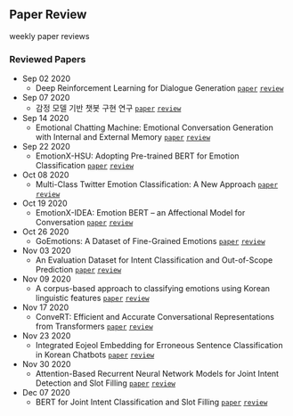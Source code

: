 ## Paper Review
weekly paper reviews

### Reviewed Papers
 - Sep 02 2020
   - Deep Reinforcement Learning for Dialogue Generation [`paper`](https://arxiv.org/pdf/1606.01541.pdf) [`review`](https://github.com/ekgp908/Paper_Review/blob/master/paper/Deep_Reinforcement_Learning_for_Dialogue_Generation.md)
 - Sep 07 2020
   - 감정 모델 기반 챗봇 구현 연구 [`paper`](http://www.riss.kr/search/detail/DetailView.do?p_mat_type=be54d9b8bc7cdb09&control_no=1c8aa0b6069e1616ffe0bdc3ef48d419) [`review`](https://github.com/ekgp908/Paper_Review/blob/master/paper/%EA%B0%90%EC%A0%95_%EB%AA%A8%EB%8D%B8_%EA%B8%B0%EB%B0%98_%EC%B1%97%EB%B4%87_%EA%B5%AC%ED%98%84_%EC%97%B0%EA%B5%AC.md)
 - Sep 14 2020
   - Emotional Chatting Machine: Emotional Conversation Generation with Internal and External Memory [`paper`](https://arxiv.org/pdf/1704.01074.pdf) [`review`](https://github.com/ekgp908/Paper_Review/blob/master/paper/Emotional_Chatting_Machine.md)
 - Sep 22 2020
   - EmotionX-HSU: Adopting Pre-trained BERT for Emotion Classification [`paper`](https://arxiv.org/pdf/1907.09669.pdf) [`review`](https://github.com/ekgp908/Paper_Review/blob/master/paper/EmotionX-HSU.md)
 - Oct 08 2020
   - Multi-Class Twitter Emotion Classification: A New Approach [`paper`](https://www.researchgate.net/publication/269670995_Multi-Class_Twitter_Emotion_Classification_A_New_Approach) [`review`](https://github.com/ekgp908/Paper_Review/blob/master/paper/Multi-Class_Twitter_Emotion_Classification.md)
 - Oct 19 2020
   - EmotionX-IDEA: Emotion BERT – an Affectional Model for Conversation [`paper`](https://arxiv.org/pdf/1908.06264.pdf) [`review`](https://github.com/ekgp908/Paper_Review/blob/master/paper/EmotionX-IDEA.md)
 - Oct 26 2020
   - GoEmotions: A Dataset of Fine-Grained Emotions [`paper`](https://arxiv.org/pdf/2005.00547.pdf) [`review`](https://github.com/ekgp908/Paper_Review/blob/master/paper/GoEmotions.md)
 - Nov 03 2020
   - An Evaluation Dataset for Intent Classification and Out-of-Scope Prediction [`paper`](https://arxiv.org/pdf/1909.02027.pdf) [`review`](https://github.com/ekgp908/Paper_Review/blob/master/paper/An_Evaluation_Dataset_for_Intent_Classification_and_Out-of-Scope_Prediction.md)
 - Nov 09 2020
   - A corpus-based approach to classifying emotions using Korean linguistic features [`paper`](https://link.springer.com/content/pdf/10.1007/s10586-017-0777-8.pdf) [`review`](https://github.com/ekgp908/Paper_Review/blob/master/paper/A_corpus-based_approach_to_classifying_emotions_using_Korean_linguistic_features.md)
 - Nov 17 2020
   - ConveRT: Efficient and Accurate Conversational Representations from Transformers [`paper`](https://arxiv.org/pdf/1911.03688.pdf) [`review`](https://github.com/ekgp908/Paper_Review/blob/master/paper/ConveRT.md)
 - Nov 23 2020
   - Integrated Eojeol Embedding for Erroneous Sentence Classification in Korean Chatbots [`paper`](https://arxiv.org/pdf/2004.05744.pdf) [`review`](https://github.com/ekgp908/Paper_Review/blob/master/paper/Integrated_Eojeol_Embedding_for_Erroneous_Sentence_Classification_in_Korean_Chatbots.md)
 - Nov 30 2020
   - Attention-Based Recurrent Neural Network Models for Joint Intent Detection and Slot Filling [`paper`](https://arxiv.org/pdf/1609.01454.pdf) [`review`](https://github.com/ekgp908/Paper_Review/blob/master/paper/Attention-Based_Recurrent_Neural_Network_Models_for_Joint_Intent_Detection_and_Slot_Filling.md)
 - Dec 07 2020
   - BERT for Joint Intent Classification and Slot Filling [`paper`](https://arxiv.org/pdf/1902.10909.pdf) [`review`](https://github.com/ekgp908/Paper_Review/blob/master/paper/BERT_for_Joint_Intent_Classification_and_Slot_Filling.md)
